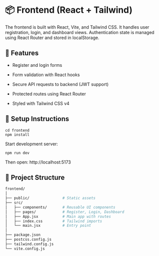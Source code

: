 # 📦 Frontend (React + Tailwind)

The frontend is built with React, Vite, and Tailwind CSS. It handles user registration, login, and dashboard views. Authentication state is managed using React Router and stored in localStorage.

## 🔹 Features

- Register and login forms

- Form validation with React hooks

- Secure API requests to backend (JWT support)

- Protected routes using React Router

- Styled with Tailwind CSS v4

## 🚀 Setup Instructions
```
cd frontend
npm install

```

Start development server:
```
npm run dev
```
Then open: http://localhost:5173

## 📁 Project Structure
```bash
frontend/
│
├── public/               # Static assets
├── src/
│   ├── components/       # Reusable UI components
│   ├── pages/            # Register, Login, Dashboard
│   ├── App.jsx           # Main app with routes
│   ├── index.css         # Tailwind imports
│   └── main.jsx          # Entry point
│
├── package.json
├── postcss.config.js
├── tailwind.config.js
└── vite.config.js
```

